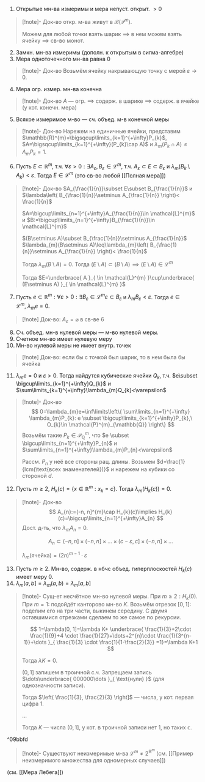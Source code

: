 1. Открытые мн-ва измеримы и мера непуст. открыт. $>0$
>[!note]- Док-во
> откр. м-ва живут в $\mathcal{B}(\mathcal{P}^{m})$.
> 
> Можем для любой точки взять шарик $\implies$ в нем можем взять ячейку $\implies$ св-во монот.
2. Замкн. мн-ва измеримы (дополн. к открытым в сигма-алгебре)
3. Мера одноточечного мн-ва равна $0$
>[!note]- Док-во
> Возьмём ячейку накрывающую точку с мерой $\varepsilon\to 0$.
4. Мера огр. измер. мн-ва конечна
>[!note]- Док-во
>$A$ — огр. $\implies$ содерж. в шарике $\implies$ содерж. в ячейке (у кот. конечн. мера) 
5. Всякое измеримое м-во — сч. объед. м-в конечной меры
>[!note]- Док-во
> Нарежем на единичные ячейки, представим $\mathbb{R}^{m}=\bigsqcup\limits_{k=1}^{+\infty}P_{k}$, $A=\bigsqcup\limits_{k=1}^{+\infty}(P_{k}\cap A)$ и $\lambda_{m}(P_{k}\cap A)\leq \Lambda_{m}P_{k}= 1$.
6. Пусть $E\subset \mathbb{R}^{m}$, т.ч. $\forall\varepsilon>0: \exists A_{\varepsilon},B_{\varepsilon}\in \mathcal{L}^{m}$, т.ч. $A_{\varepsilon}\subset E\subset B_{\varepsilon}$ и $\lambda_{m}(B_{k}\setminus A_{k})<\varepsilon$. Тогда $E\in \mathcal{L}^{m}$ (это св-во любой [[Полная мера]])
>[!note]- Док-во
> $A_{\frac{1}{n}}\subset E\subset B_{\frac{1}{n}}$ и $\lambda\left( B_{\frac{1}{n}}\setminus A_{\frac{1}{n}} \right)< \frac{1}{n}$
> 
> $A=\bigcup\limits_{n=1}^{+\infty}A_{\frac{1}{n}}\in \mathcal{L}^{m}$ и $B:=\bigcup\limits_{n=1}^{+\infty}B_{\frac{1}{n}}\in \mathcal{L}^{m}$
> 
> $(B\setminus A)\subset B_{\frac{1}{n}}\setminus A_{\frac{1}{n}}$
> $\lambda_{m}(B\setminus A)\leq\lambda_{m}\left( B_{\frac{1}{n}}\setminus A_{\frac{1}{n}} \right)< \frac{1}{n}$
> 
> Тогда $\lambda_{m}(B\setminus A)=0$. Тогда $(E\setminus A)\subset(B\setminus A)\implies (E\setminus A)\in \mathcal{L}^{m}$
> 
> Тогда $E=\underbrace{ A }_{ \in \mathcal{L}^{m} }\cup\underbrace{ (E\setminus A) }_{ \in \mathcal{L}^{m} }$
7. Пусть $e\subset \mathbb{R}^{m}:\forall\varepsilon>0: \exists B_{\varepsilon}\in \mathcal{L}^{m}\varepsilon \subset B_{\varepsilon}$ и $\lambda_{m}B_{\varepsilon}<\varepsilon$. Тогда $e\in \mathcal{L}^{m},\ \lambda_{m}e=0$.
>[!note] Док-во: $A_{\varepsilon}=\varnothing$ в св-ве 6
8. Сч. объед. мн-в нулевой меры — м-во нулевой меры.
9. Счетное мн-во имеет нулевую меру
10. Мн-во нулевой меры не имеет внутр. точек
>[!note] Док-во: если бы с точкой был шарик, то в нем была бы ячейка
11. $\lambda_{m}e=0$ и $\varepsilon>0$. Тогда найдутся кубические ячейки $Q_{k}$, т.ч. $e\subset \bigcup\limits_{k=1}^{+\infty}Q_{k}$ и $\sum\limits_{k=1}^{+\infty}\lambda_{m}Q_{k}<\varepsilon$
>[!note]- Док-во
> $$
> 0=\lambda_{m}e=\inf\limits\left\{  \sum\limits_{n=1}^{+\infty} \lambda_{m}P_{k}: e \subset \bigcup\limits_{k=1}^{+\infty}P_{k},\ O_{k}\in \mathcal{P}^{m}_{\mathbb{Q}} \right\}
> $$
> Возьмём такие $P_{k}\in \mathcal{P}^{m}_{\mathbb{Q}}$, что $e \subset \bigcup\limits_{n=1}^{+\infty}P_{n}$ и $\sum\limits_{n=1}^{+\infty}\lambda_{m}P_{n}<\varepsilon$
> 
> Рассм. $P_{n}$ у неё все стороны рац. длины. Возьмем $d=\frac{1}{lcm(\text{всех знаменателей})}$ и нарежем на кубики со стороной $d$.
12. Пусть $m\geq 2$, $H_{k}(c)=\{ x \in \mathbb{R}^{m}:x_{k}=c \}$. Тогда $\lambda_{m}(H_{k}(c))=0$.
>[!note]- Док-во
> $$
> A_{n}:=(-n, n]^{m}\cap H_{k}(c)\implies H_{k}(c)=\bigcup\limits_{n=1}^{+\infty}A_{n}
> $$
> Дост. д-ть, что $\lambda_{m}A_{n}=0$.
> 
> $$
> A_{n}\subset(-n,n]\times(-n, n]\times\dots \times(c-\varepsilon, c]\times(-n, n]\times\dots
> $$
> 
> $\lambda_{m}(\text{ячейка})=(2n)^{m-1}\cdot\varepsilon$
13. Пусть $m\geq 2$. Мн-во, содерж. в нбчс объед. гиперплоскостей $H_{k}(c)$ имеет меру 0.
14. $\lambda_{m}(a,b]=\lambda_{m}(a,b)=\lambda_{m}[a,b]$

>[!note]- Сущ-ет несчётное мн-во нулевой меры.
>При $m\geq 2: H_{k}(0)$.
>При $m=1$: подойдёт канторово мн-во $K$. Возьмём отрезок $[0, 1]$: поделим его на три части, выкинем середину. С двумя оставшимися отрезками сделаем то же самое по рекурсии.
> 
> $$
> 1=\lambda(0, 1]=\lambda K+ \underbrace{ \frac{1}{3}+2\cdot \frac{1}{9}+4 \cdot \frac{1}{27}+\dots+2^{n}\cdot \frac{1}{3^{n-1}}+\dots }_{ \frac{1}{3} \cdot \frac{1}{1-\frac{2}{3}} =1}=\lambda K+1
> $$
> 
> Тогда $\lambda K=0$.
> 
> $(0, 1]$ запишем в троичной с.ч. Запрещаем запись $\dots\underbrace{ 000000\dots }_{ \text{нули} }$ (для однозначности записи).
> 
> Тогда $\left( \frac{1}{3}, \frac{2}{3} \right]$ — числа, у кот. первая цифра $1$.
> 
> ...
> 
> Тогда $K$ — числа $(0, 1]$, у кот. в троичной записи нет $1$, но таких $\mathbb{c}$.

^09bbfd

>[!note]- Существуют неизмеримые м-ва $\mathcal{L}^{m}\neq 2^{\mathbb{R}^{m}}$ (см. [[Пример неизмеримого множества для одномерных случаев]])

(см. [[Мера Лебега]])